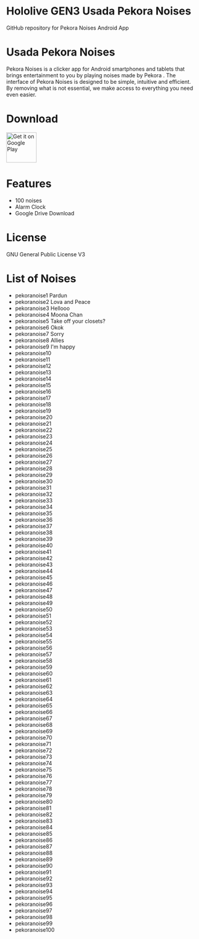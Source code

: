# Hololive GEN3 Usada Pekora Noises
 GitHub repository for Pekora Noises Android App

# Usada Pekora Noises
Pekora Noises is a clicker app for Android smartphones and tablets that brings entertainment to you by playing noises made by Pekora .
The interface of Pekora Noises is designed to be simple, intuitive and efficient. By removing what is not essential, we make access to everything you need even easier.

# Download
[<img src="https://play.google.com/intl/en_us/badges/images/generic/en_badge_web_generic.png"
alt="Get it on Google Play"
height="80">](https://play.google.com/store/apps/details?id=com.yuzumin.pekoranoises)

# Features
* 100 noises
* Alarm Clock
* Google Drive Download

# License
GNU General Public License V3

# List of Noises
* pekoranoise1 Pardun
* pekoranoise2 Lova and Peace
* pekoranoise3 Hellooo
* pekoranoise4 Moona Chan
* pekoranoise5 Take off your closets?
* pekoranoise6 Okok
* pekoranoise7 Sorry
* pekoranoise8 Allies
* pekoranoise9 I'm happy
* pekoranoise10
* pekoranoise11
* pekoranoise12
* pekoranoise13
* pekoranoise14
* pekoranoise15
* pekoranoise16
* pekoranoise17
* pekoranoise18
* pekoranoise19
* pekoranoise20
* pekoranoise21
* pekoranoise22
* pekoranoise23
* pekoranoise24
* pekoranoise25
* pekoranoise26
* pekoranoise27
* pekoranoise28
* pekoranoise29
* pekoranoise30
* pekoranoise31
* pekoranoise32
* pekoranoise33
* pekoranoise34
* pekoranoise35
* pekoranoise36
* pekoranoise37
* pekoranoise38
* pekoranoise39
* pekoranoise40
* pekoranoise41
* pekoranoise42
* pekoranoise43
* pekoranoise44
* pekoranoise45
* pekoranoise46
* pekoranoise47
* pekoranoise48
* pekoranoise49
* pekoranoise50
* pekoranoise51
* pekoranoise52
* pekoranoise53
* pekoranoise54
* pekoranoise55
* pekoranoise56
* pekoranoise57
* pekoranoise58
* pekoranoise59
* pekoranoise60
* pekoranoise61
* pekoranoise62
* pekoranoise63
* pekoranoise64
* pekoranoise65
* pekoranoise66
* pekoranoise67
* pekoranoise68
* pekoranoise69
* pekoranoise70
* pekoranoise71
* pekoranoise72
* pekoranoise73
* pekoranoise74
* pekoranoise75
* pekoranoise76
* pekoranoise77
* pekoranoise78
* pekoranoise79
* pekoranoise80
* pekoranoise81
* pekoranoise82
* pekoranoise83
* pekoranoise84
* pekoranoise85
* pekoranoise86
* pekoranoise87
* pekoranoise88
* pekoranoise89
* pekoranoise90
* pekoranoise91
* pekoranoise92
* pekoranoise93
* pekoranoise94
* pekoranoise95
* pekoranoise96
* pekoranoise97
* pekoranoise98
* pekoranoise99
* pekoranoise100
